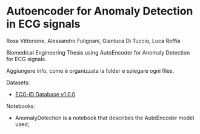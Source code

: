 # Autoencoder for Anomaly Detection in ECG signals
Rosa Vittorione, Alessandro Fulignani, Gianluca Di Tuccio, Luca Roffia
<br>

Biomedical Engineering Thesis using AutoEncoder for Anomaly Detection for ECG signals.

Aggiungere info, come è organizzata la folder e spiegare ogni files.

Datasets:
- [ECG-ID Database v1.0.0](https://physionet.org/content/ecgiddb/1.0.0/)


Notebooks:
- AnomalyDetection is a notebook that describes the AutoEncoder model used;
